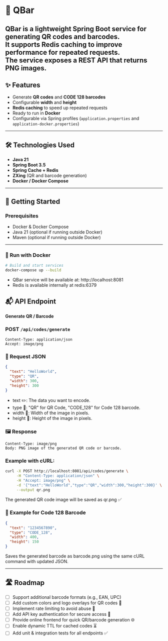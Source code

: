 # 🚀 QBar
**QBar** is a lightweight Spring Boot service for generating **QR codes** and **barcodes**.  
It supports **Redis caching** to improve performance for repeated requests.  
The service exposes a REST API that returns **PNG images**.
---
## ✨ Features
- Generate **QR codes** and **CODE 128 barcodes**
- Configurable **width** and **height**
- **Redis caching** to speed up repeated requests
- Ready to run in **Docker**
- Configurable via Spring profiles (`application.properties` and `application-docker.properties`)
---
## 🛠️ Technologies Used
- **Java 21**
- **Spring Boot 3.5**
- **Spring Cache + Redis**
- **ZXing** (QR and barcode generation)
- **Docker / Docker Compose**
---
## 🏁 Getting Started
### Prerequisites
- Docker & Docker Compose
- Java 21 (optional if running outside Docker)
- Maven (optional if running outside Docker)
---
### 🐳 Run with Docker
```bash
# Build and start services
docker-compose up --build
```
- QBar service will be available at: http://localhost:8081
- Redis is available internally at redis:6379

## 📬 API Endpoint

**Generate QR / Barcode**

### POST `/api/codes/generate`
```
Content-Type: application/json
Accept: image/png
```

### 📝 Request JSON

```json
{
  "text": "HelloWorld",
  "type": "QR",
  "width": 300,
  "height": 300
}
```

- text ✏️: The data you want to encode.
- type 🔢: "QR" for QR Code, "CODE_128" for Code 128 barcode. 
- width 📏: Width of the image in pixels. 
- height 📐: Height of the image in pixels.

### 🖼️ Response
```
Content-Type: image/png
Body: PNG image of the generated QR code or barcode.
```
### Example with cURL:

```bash
curl -X POST http://localhost:8081/api/codes/generate \
     -H "Content-Type: application/json" \
     -H "Accept: image/png" \
     -d '{"text":"HelloWorld","type":"QR","width":300,"height":300}' \
     --output qr.png
```
The generated QR code image will be saved as qr.png ✅

### 🔢 Example for Code 128 Barcode

```json
{
  "text": "1234567890",
  "type": "CODE_128",
  "width": 400,
  "height": 150
}
```
Saves the generated barcode as barcode.png using the same cURL command with updated JSON.

---
## 🛣️ Roadmap

- [ ] Support additional barcode formats (e.g., EAN, UPC)
- [ ] Add custom colors and logo overlays for QR codes 🎨 
- [ ] Implement rate limiting to avoid abuse 🚦 
- [ ] Add API key authentication for secure access 🔑 
- [ ] Provide online frontend for quick QR/barcode generation 🌐 
- [ ] Enable dynamic TTL for cached codes ⏳ 
- [ ] Add unit & integration tests for all endpoints ✅